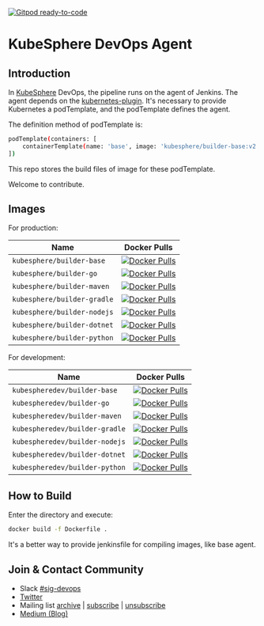 [![Gitpod ready-to-code](https://img.shields.io/badge/Gitpod-ready--to--code-blue?logo=gitpod)](https://gitpod.io/#https://github.com/kubesphere/devops-agent)

# KubeSphere DevOps Agent

## Introduction

In [KubeSphere](https://kubesphere.io/) DevOps, the pipeline runs on the agent of Jenkins. The agent depends on the [kubernetes-plugin](https://github.com/jenkinsci/kubernetes-plugin). It's necessary to provide Kubernetes a podTemplate, and the podTemplate defines the agent.

The definition method of podTemplate is:

```bash
podTemplate(containers: [
    containerTemplate(name: 'base', image: 'kubesphere/builder-base:v2.1.0', ttyEnabled: true, command: 'cat')
])
```

This repo stores the build files of image for these podTemplate.

Welcome to contribute.

## Images

For production:

| Name                        | Docker Pulls                                                                                                                                  |
| --------------------------- | --------------------------------------------------------------------------------------------------------------------------------------------- |
| `kubesphere/builder-base`   | [![Docker Pulls](https://img.shields.io/docker/pulls/kubesphere/builder-base.svg)](https://hub.docker.com/r/kubesphere/builder-base/tags)     |
| `kubesphere/builder-go`     | [![Docker Pulls](https://img.shields.io/docker/pulls/kubesphere/builder-go.svg)](https://hub.docker.com/r/kubesphere/builder-go/tags)         |
| `kubesphere/builder-maven`  | [![Docker Pulls](https://img.shields.io/docker/pulls/kubesphere/builder-maven.svg)](https://hub.docker.com/r/kubesphere/builder-maven/tags)   |
| `kubesphere/builder-gradle` | [![Docker Pulls](https://img.shields.io/docker/pulls/kubesphere/builder-gradle.svg)](https://hub.docker.com/r/kubesphere/builder-gradle/tags) |
| `kubesphere/builder-nodejs` | [![Docker Pulls](https://img.shields.io/docker/pulls/kubesphere/builder-nodejs.svg)](https://hub.docker.com/r/kubesphere/builder-nodejs/tags) |
| `kubesphere/builder-dotnet` | [![Docker Pulls](https://img.shields.io/docker/pulls/kubesphere/builder-dotnet.svg)](https://hub.docker.com/r/kubesphere/builder-dotnet/tags) |
| `kubesphere/builder-python` | [![Docker Pulls](https://img.shields.io/docker/pulls/kubesphere/builder-python.svg)](https://hub.docker.com/r/kubesphere/builder-python/tags) |

For development:

| Name                           | Docker Pulls                                                                                                                                        |
| ------------------------------ | --------------------------------------------------------------------------------------------------------------------------------------------------- |
| `kubespheredev/builder-base`   | [![Docker Pulls](https://img.shields.io/docker/pulls/kubespheredev/builder-base.svg)](https://hub.docker.com/r/kubespheredev/builder-base/tags)     |
| `kubespheredev/builder-go`     | [![Docker Pulls](https://img.shields.io/docker/pulls/kubespheredev/builder-go.svg)](https://hub.docker.com/r/kubespheredev/builder-go/tags)         |
| `kubespheredev/builder-maven`  | [![Docker Pulls](https://img.shields.io/docker/pulls/kubespheredev/builder-maven.svg)](https://hub.docker.com/r/kubespheredev/builder-maven/tags)   |
| `kubespheredev/builder-gradle` | [![Docker Pulls](https://img.shields.io/docker/pulls/kubespheredev/builder-gradle.svg)](https://hub.docker.com/r/kubespheredev/builder-gradle/tags) |
| `kubespheredev/builder-nodejs` | [![Docker Pulls](https://img.shields.io/docker/pulls/kubespheredev/builder-nodejs.svg)](https://hub.docker.com/r/kubespheredev/builder-nodejs/tags) |
| `kubespheredev/builder-dotnet` | [![Docker Pulls](https://img.shields.io/docker/pulls/kubespheredev/builder-dotnet.svg)](https://hub.docker.com/r/kubespheredev/builder-dotnet/tags) |
| `kubespheredev/builder-python` | [![Docker Pulls](https://img.shields.io/docker/pulls/kubespheredev/builder-python.svg)](https://hub.docker.com/r/kubespheredev/builder-python/tags) |

## How to Build

Enter the directory and execute:

```bash
docker build -f Dockerfile .
```

It's a better way to provide jenkinsfile for compiling images, like base agent.

## Join & Contact Community

-   Slack [#sig-devops](https://kubesphere.slack.com/messages/sig-devops)
-   [Twitter](https://twitter.com/KubeSphere)
-   Mailing list [archive](https://groups.google.com/group/kubesphere-sig-devops/topics) | [subscribe](mailto:kubesphere-sig-devops+subscribe@googlegroups.com) | [unsubscribe](mailto:kubesphere-sig-devops+unsubscribe@googlegroups.com)
-   [Medium (Blog)](https://itnext.io/@kubesphere)

